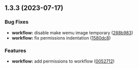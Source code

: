 ## 1.3.3 (2023-07-17)


### Bug Fixes

* **workflow:** disable make wemu image temporary ([288b983](https://github.com/yamadharma/vyos-build/commit/288b983e9251026d9ee9151ace4f02efae4ae0ac))
* **workflow:** fix permissions indentation ([1580dc8](https://github.com/yamadharma/vyos-build/commit/1580dc853718e3de4aef88cc7e210acfee835959))


### Features

* **workflow:** add permissions to workflow ([0052712](https://github.com/yamadharma/vyos-build/commit/0052712af42152cffc8fc252cb277a97c09c9bd4))




